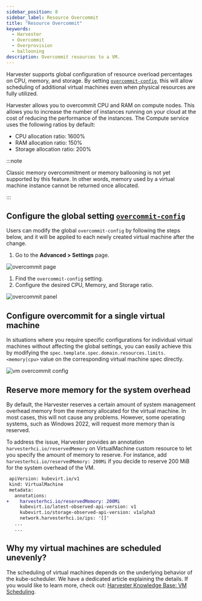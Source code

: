 ```yaml
---
sidebar_position: 8
sidebar_label: Resource Overcommit
title: "Resource Overcommit"
keywords:
  - Harvester
  - Overcommit
  - Overprovision
  - ballooning
description: Overcommit resources to a VM.
---
```


<head>
  <link rel="canonical" href="https://docs.harvesterhci.io/v1.4/vm/resource-overcommit"/>
</head>

Harvester supports global configuration of resource overload percentages on CPU, memory, and storage. By setting [`overcommit-config`](../advanced/settings.md#overcommit-config), this will allow scheduling of additional virtual machines even when physical resources are fully utilized.

Harvester allows you to overcommit CPU and RAM on compute nodes. This allows you to increase the number of instances running on your cloud at the cost of reducing the performance of the instances. The Compute service uses the following ratios by default:

- CPU allocation ratio: 1600%
- RAM allocation ratio: 150%
- Storage allocation ratio: 200%

:::note

Classic memory overcommitment or memory ballooning is not yet supported by this feature. In other words, memory used by a virtual machine instance cannot be returned once allocated.

:::

## Configure the global setting [`overcommit-config`](../advanced/settings.md#overcommit-config)

Users can modify the global `overcommit-config` by following the steps below, and it will be applied to each newly created virtual machine after the change.

1. Go to the **Advanced > Settings** page.

  ![overcommit page](/img/v1.2/vm/overcommit-page.png)

1. Find the `overcommit-config` setting.
1. Configure the desired CPU, Memory, and Storage ratio.

  ![overcommit panel](/img/v1.2/vm/overcommit-panel.png)

## Configure overcommit for a single virtual machine

In situations where you require specific configurations for individual virtual machines without affecting the global settings, you can easily achieve this by modifying the `spec.template.spec.domain.resources.limits.<memory|cpu>` value on the corresponding virtual machine spec directly.

![vm overcommit config](/img/v1.2/vm/vm-overcommit-config.png)

## Reserve more memory for the system overhead

By default, the Harvester reserves a certain amount of system management overhead memory from the memory allocated for the virtual machine. In most cases, this will not cause any problems. However, some operating systems, such as Windows 2022, will request more memory than is reserved.

To address the issue, Harvester provides an annotation `harvesterhci.io/reservedMemory` on VirtualMachine custom resource to let you specify the amount of memory to reserve. For instance, add `harvesterhci.io/reservedMemory: 200Mi` if you decide to reserve 200 MiB for the system overhead of the VM.

```diff
 apiVersion: kubevirt.io/v1
 kind: VirtualMachine
 metadata:
   annotations:
+    harvesterhci.io/reservedMemory: 200Mi
     kubevirt.io/latest-observed-api-version: v1
     kubevirt.io/storage-observed-api-version: v1alpha3
     network.harvesterhci.io/ips: '[]'
   ...
   ...
```

## Why my virtual machines are scheduled unevenly?

The scheduling of virtual machines depends on the underlying behavior of the kube-scheduler. We have a dedicated article explaining the details. If you would like to learn more, check out:  [Harvester Knowledge Base: VM Scheduling](https://harvesterhci.io/kb/vm-scheduling/).
